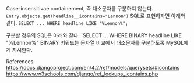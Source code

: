 Case-insensitivae containement, 즉 대소문자를 구분하지 않는다.
`Entry.objects.get(headline__icontains="Lennon")`
SQL로 표현하자면 아래와 같다.
`SELECT ... WHERE headline LIKE "%Lennon%";`

구분할 경우의 SQL은 아래와 같다.
`SELECT ... WHERE BINARY headline LIKE "%Lennon%"
BINARY 키워드는 문자열 비교에서 대소문자를 구분하도록 MySQL에게 지시한다.

References
https://docs.djangoproject.com/en/4.2/ref/models/querysets/#icontains
https://www.w3schools.com/django/ref_lookups_icontains.php